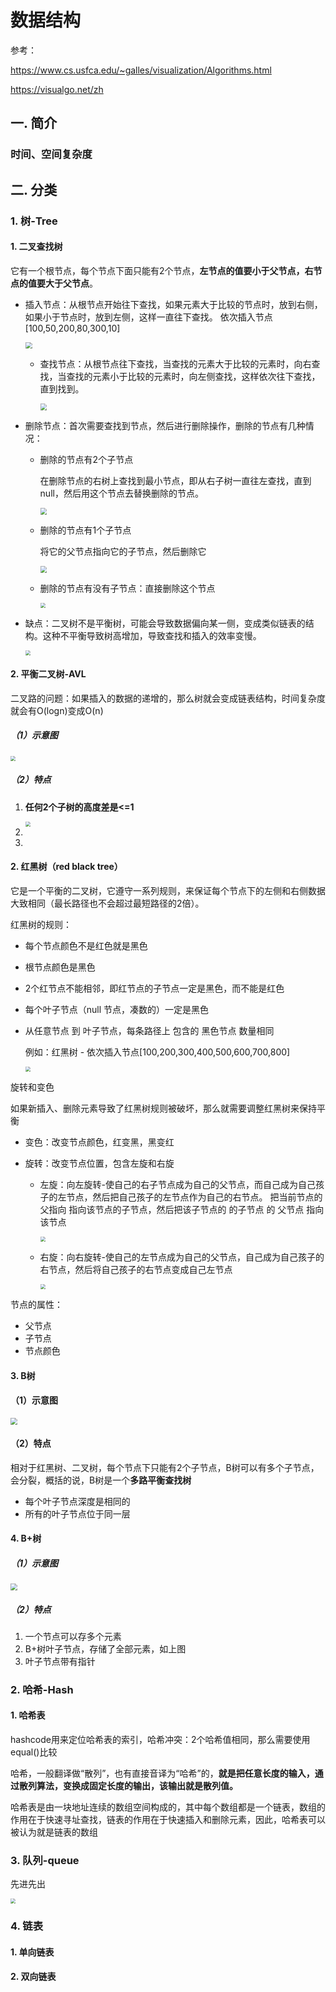 # 数据结构

参考：

https://www.cs.usfca.edu/~galles/visualization/Algorithms.html

https://visualgo.net/zh

## 一. 简介

### 时间、空间复杂度

## 二. 分类

### 1. 树-Tree

#### 1.  二叉查找树

它有一个根节点，每个节点下面只能有2个节点，**左节点的值要小于父节点，右节点的值要大于父节点**。

* 插入节点：从根节点开始往下查找，如果元素大于比较的节点时，放到右侧，如果小于节点时，放到左侧，这样一直往下查找。 依次插入节点[100,50,200,80,300,10]

  <img src="https://cdn.jsdelivr.net/gh/jbz9/picture@main/image/16499424963351601970-20190803091400407-1322764832.gif" style="zoom: 67%;" />

  * 查找节点：从根节点往下查找，当查找的元素大于比较的元素时，向右查找，当查找的元素小于比较的元素时，向左侧查找，这样依次往下查找，直到找到。

    <img src="https://cdn.jsdelivr.net/gh/jbz9/picture@main/image/16499425363351601970-20190803110643308-509746032.gif" style="zoom: 67%;" />

* 删除节点：首次需要查找到节点，然后进行删除操作，删除的节点有几种情况：

  * 删除的节点有2个子节点

    在删除节点的右树上查找到最小节点，即从右子树一直往左查找，直到null，然后用这个节点去替换删除的节点。

    <img src="https://cdn.jsdelivr.net/gh/jbz9/picture@main/image/16499425643381601970-20190803111731338-1224090242.gif" style="zoom: 67%;" />

  * 删除的节点有1个子节点

    将它的父节点指向它的子节点，然后删除它

    <img src="https://cdn.jsdelivr.net/gh/jbz9/picture@main/image/16499426323391601970-20190803111834308-2070132039.gif" style="zoom:67%;" />

  * 删除的节点有没有子节点：直接删除这个节点

    <img src="https://cdn.jsdelivr.net/gh/jbz9/picture@main/image/16499427203421601970-20190803111948176-1042337598.gif" style="zoom:50%;" />

* 缺点：二叉树不是平衡树，可能会导致数据偏向某一侧，变成类似链表的结构。这种不平衡导致树高增加，导致查找和插入的效率变慢。

  <img src="https://cdn.jsdelivr.net/gh/jbz9/picture@main/image/16499427543351601970-20190803112059750-1915207427.gif" style="zoom:50%;" />

  
  

#### 2. 平衡二叉树-AVL

二叉路的问题：如果插入的数据的递增的，那么树就会变成链表结构，时间复杂度就会有O(logn)变成O(n)

##### （1）示意图

<img src="https://cdn.jsdelivr.net/gh/jbz9/picture@main/image/16505986579391650598656959.png" style="zoom:50%;" />

##### （2）特点

1. **任何2个子树的高度差是<=1**

   <img src="https://cdn.jsdelivr.net/gh/jbz9/picture@main/image/16505998349371650599834511.png" style="zoom:50%;" />

2. 

   

3. 

#### 2. 红黑树（red black tree）

它是一个平衡的二叉树，它遵守一系列规则，来保证每个节点下的左侧和右侧数据大致相同（最长路径也不会超过最短路径的2倍）。

红黑树的规则：

* 每个节点颜色不是红色就是黑色

* 根节点颜色是黑色

* 2个红节点不能相邻，即红节点的子节点一定是黑色，而不能是红色

* 每个叶子节点（null 节点，凑数的）一定是黑色

* 从任意节点 到 叶子节点，每条路径上 包含的 黑色节点 数量相同

  例如：红黑树 - 依次插入节点[100,200,300,400,500,600,700,800]

  <img src="https://cdn.jsdelivr.net/gh/jbz9/picture@main/image/16499427963351601970-20190803113549962-1113334054.gif" style="zoom:50%;" />

旋转和变色

如果新插入、删除元素导致了红黑树规则被破坏，那么就需要调整红黑树来保持平衡

* 变色：改变节点颜色，红变黑，黑变红

* 旋转：改变节点位置，包含左旋和右旋

  * 左旋：向左旋转-使自己的右子节点成为自己的父节点，而自己成为自己孩子的左节点，然后把自己孩子的左节点作为自己的右节点。  把当前节点的父指向 指向该节点的子节点，然后把该子节点的  的子节点 的 父节点 指向 该节点

    <img src="https://cdn.jsdelivr.net/gh/jbz9/picture@main/image/1649942837336image-20201019141218817.png" style="zoom:50%;" />

  * 右旋：向右旋转-使自己的左节点成为自己的父节点，自己成为自己孩子的右节点，然后将自己孩子的右节点变成自己左节点

    <img src="https://cdn.jsdelivr.net/gh/jbz9/picture@main/image/1649942935336image-20201019142706092.png" style="zoom:50%;" />

节点的属性：

* 父节点
* 子节点
* 节点颜色

#### 3. B树  

#### （1）示意图

<img src="https://cdn.jsdelivr.net/gh/jbz9/picture@main/image/16506055109411650605510463.png" style="zoom:67%;" />

#### （2）特点

相对于红黑树、二叉树，每个节点下只能有2个子节点，B树可以有多个子节点，会分裂，概括的说，B树是一个**多路平衡查找树**

* 每个叶子节点深度是相同的
* 所有的叶子节点位于同一层

#### 4. B+树

##### （1）示意图

<img src="https://cdn.jsdelivr.net/gh/jbz9/picture@main/image/16506053019391650605301407.png" style="zoom: 67%;" />

##### （2）特点

1. 一个节点可以存多个元素
2. B+树叶子节点，存储了全部元素，如上图
3. 叶子节点带有指针

### 2. 哈希-Hash

#### 1. 哈希表

hashcode用来定位哈希表的索引，哈希冲突：2个哈希值相同，那么需要使用equal()比较

哈希，一般翻译做“散列”，也有直接音译为“哈希”的，**就是把任意长度的输入，通过散列算法，变换成固定长度的输出，该输出就是散列值。**

哈希表是由一块地址连续的数组空间构成的，其中每个数组都是一个链表，数组的作用在于快速寻址查找，链表的作用在于快速插入和删除元素，因此，哈希表可以被认为就是链表的数组

### 3. 队列-queue

先进先出

<img src="https://cdn.jsdelivr.net/gh/jbz9/picture@main/image/1649942968335image-20201022171501496.png" style="zoom:50%;" />

### 4. 链表

#### 1. 单向链表

#### 2. 双向链表